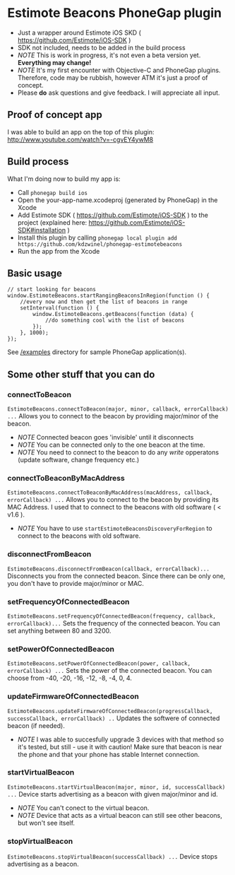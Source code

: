 Estimote Beacons PhoneGap plugin
========================
- Just a wrapper around Estimote iOS SKD ( https://github.com/Estimote/iOS-SDK )
- SDK not included, needs to be added in the build process
- *NOTE* This is work in progress, it's not even a beta version yet. **Everything may change!**
- *NOTE* It's my first encounter with Objective-C and PhoneGap plugins. Therefore, code may be rubbish, however ATM it's just a proof of concept.
- Please **do** ask questions and give feedback. I will appreciate all input.

## Proof of concept app
I was able to build an app on the top of this plugin: http://www.youtube.com/watch?v=-cgvEY4ywM8

## Build process
What I'm doing now to build my app is:

- Call `phonegap build ios`
- Open the your-app-name.xcodeproj (generated by PhoneGap) in the Xcode
- Add Estimote SDK ( https://github.com/Estimote/iOS-SDK ) to the project (explained here: https://github.com/Estimote/iOS-SDK#installation )
- Install this plugin by calling `phonegap local plugin add https://github.com/kdzwinel/phonegap-estimotebeacons`
- Run the app from the Xcode

## Basic usage

    // start looking for beacons
    window.EstimoteBeacons.startRangingBeaconsInRegion(function () {
        //every now and then get the list of beacons in range
        setInterval(function () {
            window.EstimoteBeacons.getBeacons(function (data) {
                //do something cool with the list of beacons
            });
        }, 1000);
    });

See [/examples](https://github.com/kdzwinel/phonegap-estimotebeacons/tree/master/examples) directory for sample PhoneGap application(s).
    
## Some other stuff that you can do

### connectToBeacon
`EstimoteBeacons.connectToBeacon(major, minor, callback, errorCallback) ...`
Allows you to connect to the beacon by providing major/minor of the beacon.

- *NOTE* Connected beacon goes 'invisible' until it disconnects
- *NOTE* You can be connected only to the one beacon at the time.
- *NOTE* You need to connect to the beacon to do any *write* opperatons (update software, change frequency etc.)

### connectToBeaconByMacAddress
`EstimoteBeacons.connectToBeaconByMacAddress(macAddress, callback, errorCallback) ...`
Allows you to connect to the beacon by providing its MAC Address. I used that to connect to the beacons with old software ( < v1.6 ).

- *NOTE* You have to use `startEstimoteBeaconsDiscoveryForRegion` to connect to the beacons with old software.

### disconnectFromBeacon
`EstimoteBeacons.disconnectFromBeacon(callback, errorCallback)...`
Disconnects you from the connected beacon. Since there can be only one, you don't have to provide major/minor or MAC.

### setFrequencyOfConnectedBeacon
`EstimoteBeacons.setFrequencyOfConnectedBeacon(frequency, callback, errorCallback)...`
Sets the frequency of the connected beacon. You can set anything between 80 and 3200.

### setPowerOfConnectedBeacon
`EstimoteBeacons.setPowerOfConnectedBeacon(power, callback, errorCallback) ...`
Sets the power of the connected beacon. You can choose from -40, -20, -16, -12, -8, -4, 0, 4.

### updateFirmwareOfConnectedBeacon
`EstimoteBeacons.updateFirmwareOfConnectedBeacon(progressCallback, successCallback, errorCallback) ..`
Updates the softwere of connected beacon (if needed).

- *NOTE* I was able to succesfully upgrade 3 devices with that method so it's tested, but still - use it with caution! Make sure that beacon is near the phone and that your phone has stable Internet connection.

### startVirtualBeacon
`EstimoteBeacons.startVirtualBeacon(major, minor, id, successCallback) ...`
Device starts advertising as a beacon with given major/minor and id.

- *NOTE* You can't conect to the virtual beacon.
- *NOTE* Device that acts as a virtual beacon can still see other beacons, but won't see itself.

### stopVirtualBeacon
`EstimoteBeacons.stopVirtualBeacon(successCallback) ...`
Device stops advertising as a beacon.

